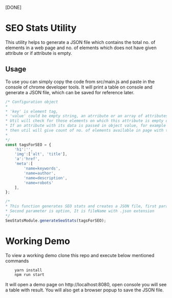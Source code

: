 [DONE]
# SEO Stats Utility

This utility helps to generate a JSON file which contains the total no. of elements in a web page and no. of elements which does not have given attribute or if attribute is empty.


## Usage
To use you can simply copy the code from src/main.js and paste in the console of chrome developer tools. It will print a table on console and generate a JSON file, which can be saved for reference later.

```js
/* Configuration object
*
* 'key' is element tag,
* 'value' could be empty string, an atrribute or an array of attributes. 
* Util will check for those elements on which this attribute is empty or not applied.
* If an attribute with its data is passed in object value, for example { 'meta': 'name=keywords' }, 
* then util will give count of no. of elements available in page with this attribute and data
*
*/
const tagsForSEO = {
    'h1':'',
    'img':['alt', 'title'], 
    'a':'href',
    'meta':[
        'name=keywords', 
        'name=author', 
        'name=description', 
        'name=robots'
    ],
};

/*
* This function generates SEO stats and creates a JSON file, first parameter will be configuration object i.e. which elements needs to be checked
* Second parameter is option, It is fileName with .json extension
*/
SeoStatsModule.generateSeoStats(tagsForSEO);

```

# Working Demo

To view a working demo clone this repo and execute below mentioned commands

```js
    yarn install
    npm run start
```
It will open a demo page on http://localhost:8080, open console you will see a table with result. You will also get a browser popup to save the JSON file. 
